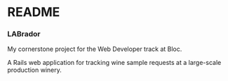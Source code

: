 # README

<h3>LABrador</h3>

My cornerstone project for the Web Developer track at Bloc.  

A Rails web application for tracking wine sample requests at a large-scale production winery.


